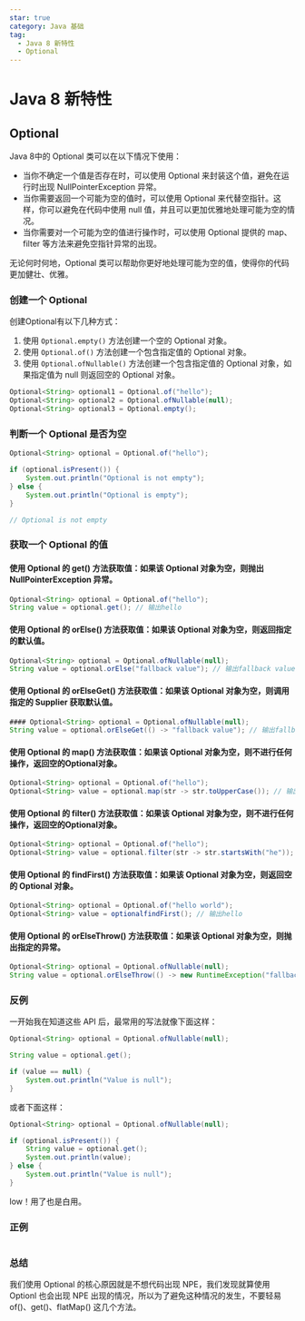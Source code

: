 ```yaml
---
star: true
category: Java 基础
tag: 
  - Java 8 新特性
  - Optional
---
```


# Java 8 新特性
## Optional
Java 8中的 Optional 类可以在以下情况下使用：
- 当你不确定一个值是否存在时，可以使用 Optional 来封装这个值，避免在运行时出现 NullPointerException 异常。
- 当你需要返回一个可能为空的值时，可以使用 Optional 来代替空指针。这样，你可以避免在代码中使用 null 值，并且可以更加优雅地处理可能为空的情况。
- 当你需要对一个可能为空的值进行操作时，可以使用 Optional 提供的 map、filter 等方法来避免空指针异常的出现。

无论何时何地，Optional 类可以帮助你更好地处理可能为空的值，使得你的代码更加健壮、优雅。

### 创建一个 Optional
创建Optional有以下几种方式：

1. 使用 ```Optional.empty()``` 方法创建一个空的 Optional 对象。
2. 使用 ```Optional.of()``` 方法创建一个包含指定值的 Optional 对象。
3. 使用 ```Optional.ofNullable()``` 方法创建一个包含指定值的 Optional 对象，如果指定值为 null 则返回空的 Optional 对象。

```java
Optional<String> optional1 = Optional.of("hello");
Optional<String> optional2 = Optional.ofNullable(null);
Optional<String> optional3 = Optional.empty();
```

### 判断一个 Optional 是否为空
```java
Optional<String> optional = Optional.of("hello");

if (optional.isPresent()) {
    System.out.println("Optional is not empty");
} else {
    System.out.println("Optional is empty");
}

// Optional is not empty
```

### 获取一个 Optional 的值

#### 使用 Optional 的 get() 方法获取值：如果该 Optional 对象为空，则抛出 NullPointerException 异常。
```java
Optional<String> optional = Optional.of("hello");
String value = optional.get(); // 输出hello
```

#### 使用 Optional 的 orElse() 方法获取值：如果该 Optional 对象为空，则返回指定的默认值。
```java
Optional<String> optional = Optional.ofNullable(null);
String value = optional.orElse("fallback value"); // 输出fallback value
```

#### 使用 Optional 的 orElseGet() 方法获取值：如果该 Optional 对象为空，则调用指定的 Supplier 获取默认值。
```java
#### Optional<String> optional = Optional.ofNullable(null);
String value = optional.orElseGet(() -> "fallback value"); // 输出fallback value
```

#### 使用 Optional 的 map() 方法获取值：如果该 Optional 对象为空，则不进行任何操作，返回空的Optional对象。
```java
Optional<String> optional = Optional.of("hello");
Optional<String> value = optional.map(str -> str.toUpperCase()); // 输出HELLO
```

#### 使用 Optional 的 filter() 方法获取值：如果该 Optional 对象为空，则不进行任何操作，返回空的Optional对象。
```java
Optional<String> optional = Optional.of("hello");
Optional<String> value = optional.filter(str -> str.startsWith("he")); // 输出hello
```

#### 使用 Optional 的 findFirst() 方法获取值：如果该 Optional 对象为空，则返回空的 Optional 对象。
```java
Optional<String> optional = Optional.of("hello world");
Optional<String> value = optionalfindFirst(); // 输出hello
```

#### 使用 Optional 的 orElseThrow() 方法获取值：如果该 Optional 对象为空，则抛出指定的异常。
```java
Optional<String> optional = Optional.ofNullable(null);
String value = optional.orElseThrow(() -> new RuntimeException("fallback value")); // 抛出RuntimeException
```

### 反例
一开始我在知道这些 API 后，最常用的写法就像下面这样：
```java
Optional<String> optional = Optional.ofNullable(null);

String value = optional.get();

if (value == null) {
    System.out.println("Value is null");
}
```

或者下面这样：
```java
Optional<String> optional = Optional.ofNullable(null);

if (optional.isPresent()) {
    String value = optional.get();
    System.out.println(value);
} else {
    System.out.println("Value is null");
}
```

low！用了也是白用。

### 正例
```
```

### 总结
我们使用 Optional 的核心原因就是不想代码出现 NPE，我们发现就算使用 Optionl 也会出现 NPE 出现的情况，所以为了避免这种情况的发生，不要轻易 of()、get()、flatMap() 这几个方法。